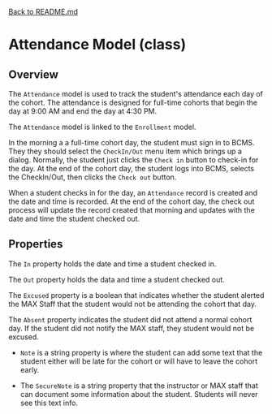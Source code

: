 [Back to README.md](/README.md)

# Attendance Model (class)

## Overview

The `Attendance` model is used to track the student's attendance each day of the cohort. The attendance is designed for full-time cohorts that begin the day at 9:00 AM and end the day at 4:30 PM.

The `Attendance` model is linked to the `Enrollment` model.

In the morning a a full-time cohort day, the student must sign in to BCMS. They they should select the `CheckIn/Out` menu item which brings up a dialog. Normally, the student just clicks the `Check in` button to check-in for the day. At the end of the cohort day, the student logs into BCMS, selects the CheckIn/Out, then clicks the `Check out` button. 

When a student checks in for the day, an `Attendance` record is created and the date and time is recorded. At the end of the cohort day, the check out process will update the record created that morning and updates with the date and time the student checked out.

## Properties

The `In` property holds the date and time a student checked in.

The `Out` property holds the data and time a student checked out.

The `Excused` property is a boolean that indicates whether the student alerted the MAX Staff that the student would not be attending the cohort that day.

The `Absent` property indicates the student did not attend a normal cohort day. If the student did not notify the MAX staff, they student would not be excused.

- `Note` is a string property is where the student can add some text that the student either will be late for the cohort or will have to leave the cohort early.

- The `SecureNote` is a string property that the instructor or MAX staff that can document some information about the student. Students will never see this text info.
